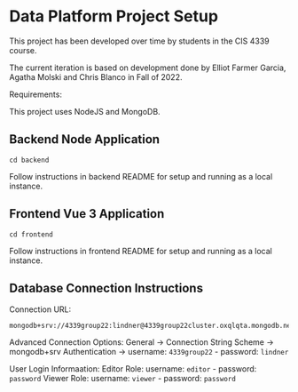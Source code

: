 # Data Platform Project Setup

This project has been developed over time by students in the CIS 4339 course.

The current iteration is based on development done by Elliot Farmer Garcia, Agatha	Molski and Chris	Blanco in Fall of 2022.

Requirements:

This project uses NodeJS and MongoDB.

## Backend Node Application
```
cd backend
```
Follow instructions in backend README for setup and running as a local instance.

## Frontend Vue 3 Application
```
cd frontend
```
Follow instructions in frontend README for setup and running as a local instance.

## Database Connection Instructions
Connection URL:
```
mongodb+srv://4339group22:lindner@4339group22cluster.oxqlqta.mongodb.net/DataPlatformProject
```
Advanced Connection Options:
General -> Connection String Scheme -> mongodb+srv
Authentication -> username: ``4339group22`` - password: ``lindner``

User Login Informaation:
Editor Role: username: ``editor`` - password: ``password``
Viewer Role: username: ``viewer`` - password: ``password``

